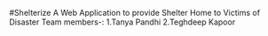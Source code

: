 #Shelterize
A Web Application to provide Shelter Home to Victims of Disaster
Team members-:
1.Tanya Pandhi
2.Teghdeep Kapoor
